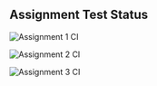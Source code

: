 ## Assignment Test Status

![Assignment 1 CI](https://github.com/lsa108/c756-exer/actions/workflows/ci-a1.yml/badge.svg)

![Assignment 2 CI](https://github.com/lsa108/c756-exer/actions/workflows/ci-a2.yml/badge.svg)

![Assignment 3 CI](https://github.com/lsa108/c756-exer/actions/workflows/ci-a3.yml/badge.svg)

